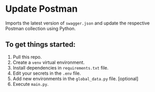 # Update Postman
Imports the latest version of `swagger.json` and update the respective Postman collection using Python.

## To get things started:
1. Pull this repo.
2. Create a `venv` virtual environment.
3. Install dependencies in `requirements.txt` file.
4. Edit your secrets in the `.env` file.
5. Add new environments in the `global_data.py` file. [optional]
6. Execute `main.py`.
